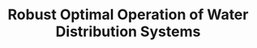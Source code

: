 ---
title: "Robust Optimal Operation of Water Distribution Systems"
collection: publications
permalink: /publication/Optimizing the Performance of Water Distribution System Under Intermittent Supply Contidions Using a Heuristic Technique
link: 'https://doi.org/10.3390/w15050963'
citation: 'Perelman, G.; Ostfeld, A.; Fishbain, B. Robust Optimal Operation of Water Distribution Systems. Water 2023, 15, 963. https://doi.org/10.3390/w15050963'
---